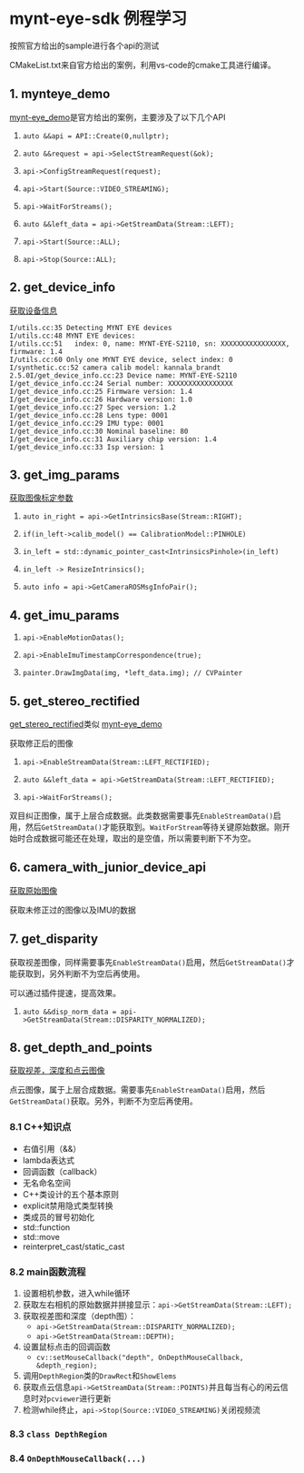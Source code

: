 # mynt-eye-sdk 例程学习

按照官方给出的sample进行各个api的测试

CMakeList.txt来自官方给出的案例，利用vs-code的cmake工具进行编译。

## 1. mynteye_demo

[mynt-eye_demo](mynteye_demo.cc)是官方给出的案例，主要涉及了以下几个API

1. `auto &&api = API::Create(0,nullptr);`  

2. `auto &&request = api->SelectStreamRequest(&ok);` 

3. `api->ConfigStreamRequest(request);`

4. `api->Start(Source::VIDEO_STREAMING);`

5. `api->WaitForStreams();`

6. `auto &&left_data = api->GetStreamData(Stream::LEFT);`

7. `api->Start(Source::ALL);`

8. `api->Stop(Source::ALL);`

## 2. get_device_info

[获取设备信息](get_device_info.cc)

```
I/utils.cc:35 Detecting MYNT EYE devices
I/utils.cc:48 MYNT EYE devices:
I/utils.cc:51   index: 0, name: MYNT-EYE-S2110, sn: XXXXXXXXXXXXXXXX, firmware: 1.4
I/utils.cc:60 Only one MYNT EYE device, select index: 0
I/synthetic.cc:52 camera calib model: kannala_brandt
2.5.0I/get_device_info.cc:23 Device name: MYNT-EYE-S2110
I/get_device_info.cc:24 Serial number: XXXXXXXXXXXXXXXX
I/get_device_info.cc:25 Firmware version: 1.4
I/get_device_info.cc:26 Hardware version: 1.0
I/get_device_info.cc:27 Spec version: 1.2
I/get_device_info.cc:28 Lens type: 0001
I/get_device_info.cc:29 IMU type: 0001
I/get_device_info.cc:30 Nominal baseline: 80
I/get_device_info.cc:31 Auxiliary chip version: 1.4
I/get_device_info.cc:33 Isp version: 1
```

## 3. get_img_params

[获取图像标定参数](get_img_params.cc)

1. `auto in_right = api->GetIntrinsicsBase(Stream::RIGHT);`

2. `if(in_left->calib_model() == CalibrationModel::PINHOLE)`

3. `in_left = std::dynamic_pointer_cast<IntrinsicsPinhole>(in_left)`

4. `in_left -> ResizeIntrinsics();`

5. `auto info = api->GetCameraROSMsgInfoPair();`


## 4. get_imu_params

1. `api->EnableMotionDatas();`

2. `api->EnableImuTimestampCorrespondence(true);`

3. `painter.DrawImgData(img, *left_data.img); // CVPainter`

## 5. get_stereo_rectified

[get_stereo_rectified](get_stereo_rectified.cc)类似 [mynt-eye_demo](mynteye_demo.cc)  

获取修正后的图像

1. `api->EnableStreamData(Stream::LEFT_RECTIFIED);`

2. `auto &&left_data = api->GetStreamData(Stream::LEFT_RECTIFIED);`

3. `api->WaitForStreams();`
  
双目纠正图像，属于上层合成数据。此类数据需要事先`EnableStreamData()`启用，然后`GetStreamData()`才能获取到。`WaitForStream`等待关键原始数据。刚开始时合成数据可能还在处理，取出的是空值，所以需要判断下不为空。

## 6. camera_with_junior_device_api

[获取原始图像](camera_with_junior_device_api.cc)

获取未修正过的图像以及IMU的数据

## 7. get_disparity

获取视差图像，同样需要事先`EnableStreamData()`启用，然后`GetStreamData()`才能获取到，另外判断不为空后再使用。

可以通过插件提速，提高效果。

1. `auto &&disp_norm_data = api->GetStreamData(Stream::DISPARITY_NORMALIZED);`

## 8. get_depth_and_points

[获取视差，深度和点云图像](get_depth_and_points.cc)

点云图像，属于上层合成数据。需要事先`EnableStreamData()`启用，然后`GetStreamData()`获取。另外，判断不为空后再使用。

### 8.1 C++知识点



* 右值引用（&&）
* lambda表达式
* 回调函数（callback）
* 无名命名空间
* C++类设计的五个基本原则
* explicit禁用隐式类型转换
* 类成员的冒号初始化
* std::function
* std::move
* reinterpret_cast/static_cast

### 8.2 main函数流程

1. 设置相机参数，进入while循环
2. 获取左右相机的原始数据并拼接显示：`api->GetStreamData(Stream::LEFT);`
3. 获取视差图和深度（depth图）：
    * `api->GetStreamData(Stream::DISPARITY_NORMALIZED);`
    * `api->GetStreamData(Stream::DEPTH);`
4. 设置鼠标点击的回调函数
    * `cv::setMouseCallback("depth", OnDepthMouseCallback, &depth_region);`
5. 调用`DepthRegion`类的`DrawRect`和`ShowElems`
6. 获取点云信息`api->GetStreamData(Stream::POINTS)`并且每当有心的闲云信息时对`pcviewer`进行更新  
7. 检测while终止，`api->Stop(Source::VIDEO_STREAMING)`关闭视频流

### 8.3 `class DepthRegion`

### 8.4 `OnDepthMouseCallback(...)`
